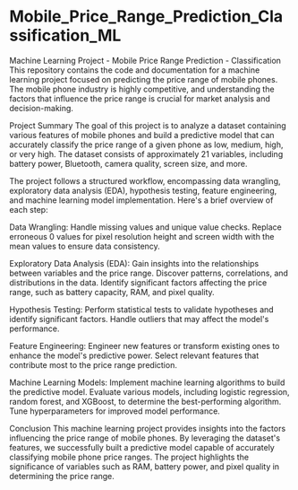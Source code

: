 # Mobile_Price_Range_Prediction_Classification_ML
Machine Learning Project - Mobile Price Range Prediction - Classification
This repository contains the code and documentation for a machine learning project focused on predicting the price range of mobile phones. The mobile phone industry is highly competitive, and understanding the factors that influence the price range is crucial for market analysis and decision-making.

Project Summary
The goal of this project is to analyze a dataset containing various features of mobile phones and build a predictive model that can accurately classify the price range of a given phone as low, medium, high, or very high. The dataset consists of approximately 21 variables, including battery power, Bluetooth, camera quality, screen size, and more.

The project follows a structured workflow, encompassing data wrangling, exploratory data analysis (EDA), hypothesis testing, feature engineering, and machine learning model implementation. Here's a brief overview of each step:

Data Wrangling: Handle missing values and unique value checks. Replace erroneous 0 values for pixel resolution height and screen width with the mean values to ensure data consistency.

Exploratory Data Analysis (EDA): Gain insights into the relationships between variables and the price range. Discover patterns, correlations, and distributions in the data. Identify significant factors affecting the price range, such as battery capacity, RAM, and pixel quality.

Hypothesis Testing: Perform statistical tests to validate hypotheses and identify significant factors. Handle outliers that may affect the model's performance.

Feature Engineering: Engineer new features or transform existing ones to enhance the model's predictive power. Select relevant features that contribute most to the price range prediction.

Machine Learning Models: Implement machine learning algorithms to build the predictive model. Evaluate various models, including logistic regression, random forest, and XGBoost, to determine the best-performing algorithm. Tune hyperparameters for improved model performance.

Conclusion
This machine learning project provides insights into the factors influencing the price range of mobile phones. By leveraging the dataset's features, we successfully built a predictive model capable of accurately classifying mobile phone price ranges. The project highlights the significance of variables such as RAM, battery power, and pixel quality in determining the price range.
